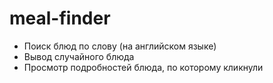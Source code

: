# meal-finder

- Поиск блюд по слову (на английском языке)
- Вывод случайного блюда
- Просмотр подробностей блюда, по которому кликнули
